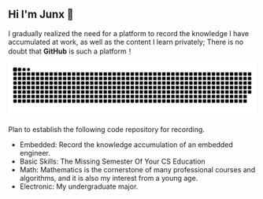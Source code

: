 ## Hi I'm Junx 👋

I gradually realized the need for a platform to record the knowledge I have accumulated at work, as well as the content I learn privately; 
There is no doubt that **GitHub** is such a platform！

<picture>
  <source media="(prefers-color-scheme: dark)" srcset="https://raw.githubusercontent.com/junxkeeplearn/junxkeeplearn/output/github-contribution-grid-snake-dark.svg">
  <source media="(prefers-color-scheme: light)" srcset="https://raw.githubusercontent.com/junxkeeplearn/junxkeeplearn/output/github-contribution-grid-snake.svg">
  <img alt="github contribution grid snake animation" src="https://raw.githubusercontent.com/junxkeeplearn/junxkeeplearn/output/github-contribution-grid-snake.svg">
</picture>

Plan to establish the following code repository for recording.
- Embedded: Record the knowledge accumulation of an embedded engineer.
- Basic Skills: The Missing Semester Of Your CS Education
- Math: Mathematics is the cornerstone of many professional courses and algorithms, and it is also my interest from a young age.
- Electronic: My undergraduate major.



<!--
**junxkeeplearn/junxkeeplearn** is a ✨ _special_ ✨ repository because its `README.md` (this file) appears on your GitHub profile.

Here are some ideas to get you started:

- 🔭 I’m currently working on ...
- 🌱 I’m currently learning ...
- 👯 I’m looking to collaborate on ...
- 🤔 I’m looking for help with ...
- 💬 Ask me about ...
- 📫 How to reach me: ...
- 😄 Pronouns: ...
- ⚡ Fun fact: ...
-->
